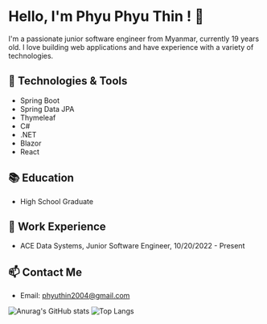 # Hello, I'm Phyu Phyu Thin ! 👋

I'm a passionate junior software engineer from Myanmar, currently 19 years old. I love building web applications and have experience with a variety of technologies.

## 🔧 Technologies & Tools

- Spring Boot
- Spring Data JPA
- Thymeleaf
- C#
- .NET
- Blazor
- React

## 📚 Education

- High School Graduate
  
## 💼 Work Experience

- ACE Data Systems, Junior Software Engineer, 10/20/2022 - Present

<!--## 🚀 Projects

- [Project 1 Name](link-to-repository)
  - Description of the project and technologies used.

- [Project 2 Name](link-to-repository)
  - Description of the project and technologies used.-->

<!--## 🏆 Certifications

- [Certification Name](link-to-certification)-->

<!--## 🌐 Personal Website/Blog

Visit my [personal website/blog](link-to-website) to explore more of my projects and articles.-->

## 📫 Contact Me

- Email: phyuthin2004@gmail.com
<!--- LinkedIn: [Your LinkedIn Profile](link-to-LinkedIn)-->

<!--## 🎉 Fun Facts

- One interesting fact about yourself.
- Your hobbies outside of programming.-->



![Anurag's GitHub stats](https://github-readme-stats.vercel.app/api?username=dabria2004&show_icons=true&theme=github_dark)
![Top Langs](https://github-readme-stats.vercel.app/api/top-langs/?username=dabria2004&hide=html,css,scss&layout=compact&theme=github_dark)
<!--![C#](https://img.shields.io/badge/c%23-%23239120.svg?style=for-the-badge&logo=c-sharp&logoColor=white)
![.Net](https://img.shields.io/badge/.NET-5C2D91?style=for-the-badge&logo=.net&logoColor=white)
![Blazor](https://img.shields.io/badge/blazor-5C2D91?style=for-the-badge&logo=blazor&logoColor=white-->
<!--
**dabria2004/dabria2004** is a ✨ _special_ ✨ repository because its `README.md` (this file) appears on your GitHub profile.

Here are some ideas to get you started:

- 🔭 I’m currently working on ...
- 🌱 I’m currently learning ...
- 👯 I’m looking to collaborate on ...
- 🤔 I’m looking for help with ...
- 💬 Ask me about ...
- 📫 How to reach me: ...
- 😄 Pronouns: ...
- ⚡ Fun fact: ...
-->
